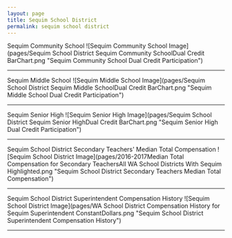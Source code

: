```yaml
---
layout: page
title: Sequim School District
permalink: sequim school district
---
```



Sequim Community School
![Sequim Community School Image](pages/Sequim School District Sequim Community SchoolDual Credit BarChart.png "Sequim Community School Dual Credit Participation")

___

Sequim Middle School
![Sequim Middle School Image](pages/Sequim School District Sequim Middle SchoolDual Credit BarChart.png "Sequim Middle School Dual Credit Participation")

___

Sequim Senior High
![Sequim Senior High Image](pages/Sequim School District Sequim Senior HighDual Credit BarChart.png "Sequim Senior High Dual Credit Participation")

___

Sequim School District Secondary Teachers' Median Total Compensation
![Sequim School District Image](pages/2016-2017Median Total Compensation for Secondary TeachersAll WA School Districts With Sequim Highlighted.png "Sequim School District Secondary Teachers Median Total Compensation")

___

Sequim School District Superintendent Compensation History
![Sequim School District Image](pages/WA School District Compensation History for Sequim Superintendent ConstantDollars.png "Sequim School District Superintendent Compensation History")

___

